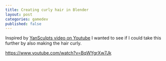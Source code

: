 ```yaml
---
title: Creating curly hair in Blender
layout: post
categories: gamedev
published: false
---
```


Inspired by [YanSculpts video on Youtube](https://www.youtube.com/watch?v=BqWYgrXw7Jk) I wanted to see if I could take this further by also making the hair curly.

https://www.youtube.com/watch?v=BqWYgrXw7Jk